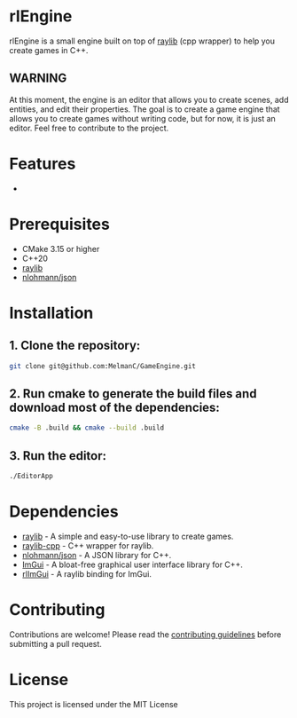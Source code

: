 # rlEngine

rlEngine is a small engine built on top of [raylib](https://www.raylib.com/) (cpp wrapper) to help you create games in C++.

## WARNING
At this moment, the engine is an editor that allows you to create scenes, add entities, and edit their properties.
The goal is to create a game engine that allows you to create games without writing code, but for now, it is just an editor.
Feel free to contribute to the project.

# Features
- 

# Prerequisites
- CMake 3.15 or higher 
- C++20
- [raylib](https://www.raylib.com/)
- [nlohmann/json](https://github.com/nlohmann/json)

# Installation
## 1. Clone the repository:
```bash
git clone git@github.com:MelmanC/GameEngine.git
```

## 2. Run cmake to generate the build files and download most of the dependencies:
```bash
cmake -B .build && cmake --build .build
```

## 3. Run the editor:
```bash
./EditorApp
```

# Dependencies
- [raylib](https://www.raylib.com/) - A simple and easy-to-use library to create games.
- [raylib-cpp](https://github.com/RobLoach/raylib-cpp) - C++ wrapper for raylib.
- [nlohmann/json](https://github.com/nlohmann/json) - A JSON library for C++.
- [ImGui](https://github.com/ocornut/imgui) - A bloat-free graphical user interface library for C++.
- [rlImGui](https://github.com/raylib-extras/rlImGui) - A raylib binding for ImGui.

# Contributing
Contributions are welcome! Please read the [contributing guidelines](CONTRIBUTING.md)
before submitting a pull request.

# License
This project is licensed under the MIT License


